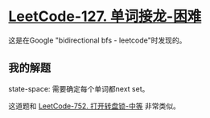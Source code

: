 # [LeetCode-127. 单词接龙-困难](https://leetcode.cn/problems/word-ladder/)

这是在Google "bidirectional bfs - leetcode"时发现的。

## 我的解题

state-space: 需要确定每个单词都next set。

这道题和 [LeetCode-752. 打开转盘锁-中等](https://leetcode.cn/problems/open-the-lock/) 非常类似。

